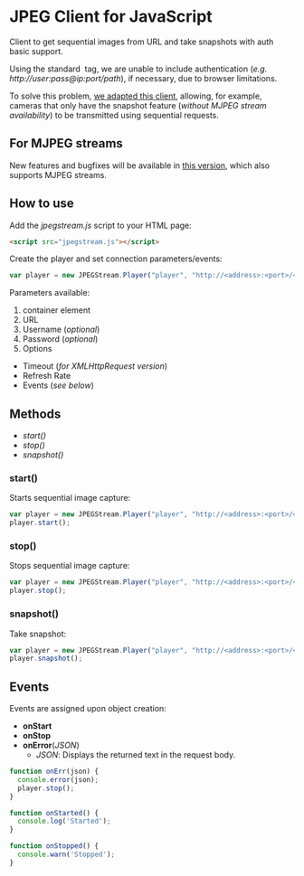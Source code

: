 # JPEG Client for JavaScript
Client to get sequential images from URL and take snapshots with auth basic support.

Using the standard **<img>** tag, we are unable to include authentication (_e.g. http://user:pass@ip:port/path_), if necessary, due to browser limitations.

To solve this problem, [we adapted this client](https://gist.github.com/codebrainz/eeeeead894e8bdff059b), allowing, for example, cameras that only have the snapshot feature (_without MJPEG stream availability_) to be transmitted using sequential requests.

## For MJPEG streams
New features and bugfixes will be available in [this version](https://github.com/daleffe/mjpeg.js), which also supports MJPEG streams.

## How to use

Add the *jpegstream.js* script to your HTML page:
```html
<script src="jpegstream.js"></script>
```

Create the player and set connection parameters/events:
```javascript
var player = new JPEGStream.Player("player", "http://<address>:<port>/<path>", "<username>", "<password>", {onError:  onErr, onStart: onStarted, onStop: onStopped});
```
Parameters available:
1. container element
2. URL
3. Username (_optional_)
4. Password (_optional_)
5. Options
* Timeout (_for XMLHttpRequest version_)
* Refresh Rate
* Events (_see below_)

## Methods
* _start()_
* _stop()_
* _snapshot()_

### **start()**
Starts sequential image capture:
```javascript
var player = new JPEGStream.Player("player", "http://<address>:<port>/<path>", "<username>", "<password>", {onStart: onStarted});
player.start();
```

### **stop()**
Stops sequential image capture:
```javascript
var player = new JPEGStream.Player("player", "http://<address>:<port>/<path>", "<username>", "<password>", {onStop: onStopped});
player.stop();
```

### **snapshot()**
Take snapshot:
```javascript
var player = new JPEGStream.Player("player", "http://<address>:<port>/<path>", "<username>", "<password>", {onError:  onErr, onStart: onStarted, onStop: onStopped});
player.snapshot();
```

## Events
Events are assigned upon object creation:
* **onStart**
* **onStop**
* **onError**(_JSON_)
  * _JSON_: Displays the returned text in the request body.

```javascript
function onErr(json) {
  console.error(json);
  player.stop();
}

function onStarted() {
  console.log('Started');
}

function onStopped() {
  console.warn('Stopped');
}
```